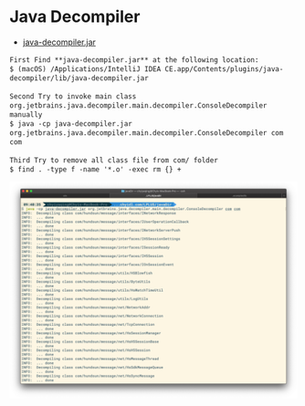 Java Decompiler
===============

- [java-decompiler.jar](/root/java/javaPrj/java-decompiler.jar.removesuffix)

```
First Find **java-decompiler.jar** at the following location: 
$ (macOS) /Applications/IntelliJ IDEA CE.app/Contents/plugins/java-decompiler/lib/java-decompiler.jar

Second Try to invoke main class org.jetbrains.java.decompiler.main.decompiler.ConsoleDecompiler manually 
$ java -cp java-decompiler.jar org.jetbrains.java.decompiler.main.decompiler.ConsoleDecompiler com com 

Third Try to remove all class file from com/ folder 
$ find . -type f -name '*.o' -exec rm {} + 
```
![java-decompile png](/imgs/java/java-decompile.png?raw=true)

